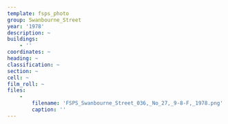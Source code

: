 ```yaml
---
template: fsps_photo
group: Swanbourne_Street
year: '1978'
description: ~
buildings:
    - ''
coordinates: ~
heading: ~
classification: ~
section: ~
cell: ~
film_roll: ~
files:
    -
        filename: 'FSPS_Swanbourne_Street_036,_No_27,_9-8-F,_1978.png'
        caption: ''
---
```

